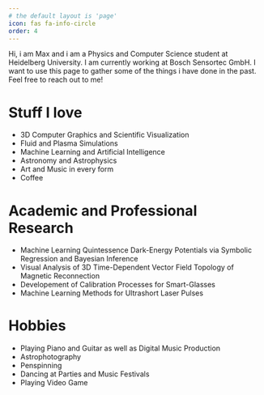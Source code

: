 ```yaml
---
# the default layout is 'page'
icon: fas fa-info-circle
order: 4
---
```

Hi, i am Max and i am a Physics and Computer Science student at Heidelberg University. I am currently working at Bosch Sensortec GmbH. I want to use this page to gather some of the things i have done in the past. Feel free to reach out to me!

# Stuff I love
  - 3D Computer Graphics and Scientific Visualization
  - Fluid and Plasma Simulations
  - Machine Learning and Artificial Intelligence
  - Astronomy and Astrophysics
  - Art and Music in every form
  - Coffee

# Academic and Professional Research
  - Machine Learning Quintessence Dark-Energy Potentials via Symbolic Regression and Bayesian Inference
  - Visual Analysis of 3D Time-Dependent Vector Field Topology of Magnetic Reconnection
  - Developement of Calibration Processes for Smart-Glasses
  - Machine Learning Methods for Ultrashort Laser Pulses

# Hobbies
  - Playing Piano and Guitar as well as Digital Music Production
  - Astrophotography
  - Penspinning
  - Dancing at Parties and Music Festivals
  - Playing Video Game


